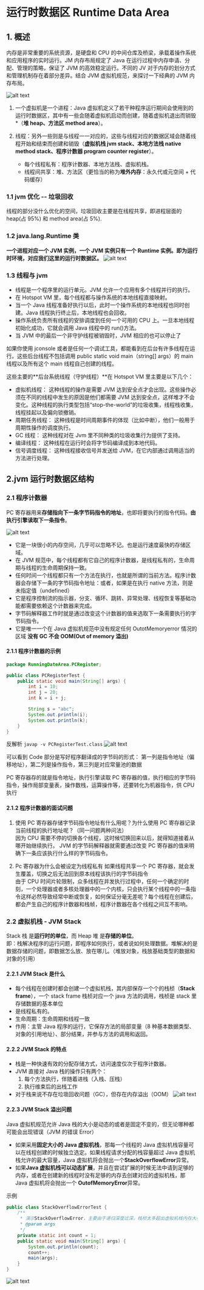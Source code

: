 # 运行时数据区 Runtime Data Area

## 1. 概述

内存是非常重要的系统资源，是硬盘和 CPU 的中间仓库及桥梁，承载着操作系统和应用程序的实时运行。JM 内存布局规定了 Java 在运行过程中内存申请、分配、管理的策略，保证了 JVM 的高效稳定运行。不同的 JV 对于内存的划分方式和管理机制存在着部分差异。结合 JVM 虚拟机规范，来探讨一下经典的 JVM 内存布局。

![alt text](/image/运行时数据区.jpg)

1. 一个虚拟机是一个进程：Java 虚拟机定义了若干种程序运行期间会使用到的运行时数据区，其中有一些会随着虚拟机启动而创建，随着虚拟机退出而销毁\*（**堆 heap、方法区 method area**）。
2. 线程：另外一些则是与线程一一对应的，这些与线程对应的数据区域会随着线程开始和结束而创建和销毁（**虚拟机栈 jvm stack、本地方法栈 native method stack、程序计数器 program counter register**）。

   - 每个线程私有：程序计数器、本地方法栈、虚拟机栈。
   - 线程间共享：堆、方法区（更恰当的称为**堆外内存**：永久代或元空间 + 代码缓存）

### 1.1 jvm 优化 -- 垃圾回收

线程的部分没什么优化的空间，垃圾回收主要是在线程共享，即进程层面的 heap(占 95%) 和 method area(占 5%).

### 1.2 java.lang.Runtime 类

**一个进程对应一个 JVM 实例，一个 JVM 实例只有一个 Runtime 实例。即为运行时环境，对应我们这里的运行时数据区。**
![alt text](/image/java.lang.Runtime.jpg)

### 1.3 线程与 jvm

- 线程是一个程序里的运行单元。JVM 允许一个应用有多个线程并行的执行。
- 在 Hotspot VM 里，每个线程都与操作系统的本地线程直接映射。
- 当一个 Java 线程准备好执行以后，此时一个操作系统的本地线程也同时创建。Java 线程执行终止后，本地线程也会回收。
- 操作系统负责所有线程的安排调度到任何一个可用的 CPU 上。一旦本地线程初始化成功，它就会调用 Java 线程中的 run()方法。
- 当 JVM 中的最后一个非守护线程被销毁时，JVM 相应的也可以停止了

如果你使用 jconsole 或者是任何一个调试工具，都能看到在后台有许多线程在运行。这些后台线程不包括调用 public static void main（string[] args）的 main 线程以及所有这个 main 线程自己创建的线程。

这些主要的**后台系统线程（守护线程）**在 Hotspot VM 里主要是以下几个：

- 虚拟机线程： 这种线程的操作是需要 JVM 达到安全点才会出现。这些操作必须在不同的线程中发生的原因是他们都需要 JVM 达到安全点，这样堆才不会变化。这种线程的执行类型包括“stop-the-world”的垃圾收集，线程栈收集，线程挂起以及偏向锁撤销。
- 周期任务线程： 这种线程是时间周期事件的体现（比如中断），他们一般用于周期性操作的调度执行。
- GC 线程： 这种线程对在 Jvm 里不同种类的垃圾收集行为提供了支持。
- 编译线程： 这种线程在运行时会将字节码编译成到本地代码。
- 信号调度线程： 这种线程接收信号并发送给 JVM，在它内部通过调用适当的方法进行处理。

## 2.jvm 运行时数据区结构

### 2.1 程序计数器

PC 寄存器用来**存储指向下一条字节码指令的地址**，也即将要执行的指令代码。**由执行引擎读取下一条指令**。

![alt text](/image/程序计数器.jpg)

- 它是一块很小的内存空间，几乎可以忽略不记。也是运行速度最快的存储区域。
- 在 JVM 规范中，每个线程都有它自己的程序计数器，是线程私有的，生命周期与线程的生命周期保持一致。
- 任何时间一个线程都只有一个方法在执行，也就是所谓的当前方法。程序计数器会存储下一条的字节码指令地址：或者，如果是在执行 native 方法，则是未指定值（undefined）
- 它是程序控制流的指示器，分支、循环、跳转、异常处理、线程恢复等基础功能都需要依赖这个计数器来完成。
- 字节码解释器工作时就是通过改变这个计数器的值来选取下一条需要执行的字节码指令。
- 它是唯一一个在 Java 虚拟机规范中没有规定任何 OutotMemoryerror 情况的区域
  **没有 GC 不会 OOM(Out of memory 溢出)**

#### 2.1.1 程序计数器的示例

```java
package RunningDateArea.PCRegister;

public class PCRegisterTest {
    public static void main(String[] args) {
        int i = 10;
        int j = 20;
        int k = i + j;

        String s = "abc";
        System.out.println(i);
        System.out.println(k);
    }
}

```

反解析 `javap -v PCRegisterTest.class`
![alt text](/image/程序计数器示例.jpg)

可以看到 Code 部分是写好程序翻译成的字节码的形式：
第一列是指令地址（偏移地址），第二列是操作指令，第三列是对应常量池的数据

PC 寄存器存的就是指令地址，执行引擎读取 PC 寄存器的值，执行相应的字节码指令，操作局部变量表，操作数栈，运算操作等，还要转化为机器指令，供 CPU 执行

#### 2.1.2 程序计数器的面试问题

1. 使用 PC 寄存器存储字节码指令地址有什么用呢？为什么使用 PC 寄存器记录当前线程的执行地址呢？（同一问题两种问法）  
   因为 CPU 需要不停的切换各个线程，这时候切换回来以后，就得知道接着从哪开始继续执行。
   JVM 的字节码解释器就需要通过改变 PC 寄存器的值来明确下一条应该执行什么样的字节码指令。

2. Pc 寄存器为什么会被设定为线程私有
   如果线程共享一个 PC 寄存器，就会发生覆盖，切换之后无法回到原本线程该执行的字节码指令  
   由于 CPU 时间片轮限制，众多线程在并发执行过程中，任何一个确定的时刻，一个处理器或者多核处理器中的一个内核，只会执行某个线程中的一条指令这样必然导致经常中断或恢复，如何保证分毫无差呢？每个线程在创建后，都会产生自己的程序计数器和栈帧，程序计数器在各个线程之间互不影响。

### 2.2 虚拟机栈 - JVM Stack

Stack 栈 是**运行时的单位**，而 Heap 堆 是**存储的单位**。  
即：栈解决程序的运行问题，即程序如何执行，或者说如何处理数据。堆解决的是数据存储的问题，即数据怎么放、放在哪儿。（堆放对象，栈放基础类型的数据和对象的引用）

#### 2.2.1 JVM Stack 是什么

- 每个线程在创建时都会创建一个虚拟机栈，其内部保存一个个的栈桢（**Stack frame**），一个 stack frame 栈桢对应一个 java 方法的调用，栈桢是 stack 里存储数据的基本单位
- 是线程私有的。
- 生命周期：生命周期和线程一致
- 作用：主管 Java 程序的运行，它保存方法的局部变量（8 种基本数据类型、对象的引用地址）、部分结果，并参与方法的调用和返回。

#### 2.2.2 JVM Stack 的特点

- 栈是一种快速有效的分配存储方式，访问速度仅次于程序计数器。
- JVM 直接对 Java 栈的操作只有两个：
  1. 每个方法执行，伴随着进栈（入栈、压栈）
  2. 执行维束后的出栈工作
- 对于栈来说不存在垃圾回收问题（GC），但存在内存溢出（OOM）
  ![alt text](/image/出栈入栈.jpg)

#### 2.2.3 JVM Stack 溢出问题

Java 虚拟机规范允许 Java 栈的大小是动态的或者是固定不变的，但无论哪种都可能会出现错误（JVM 的错误 Error）

- 如果采用**固定大小的 Java 虚拟机栈**，那每一个线程的 Java 虚拟机栈容量可以在线程创建的时候独立选定。如果线程请求分配的栈容量超过 Java 虚拟机栈允许的最大容量，Java 虚拟机将会抛出一个**StackOverflowError**异常。
- 如果**Java 虚拟机栈可以动态扩展**，并且在尝试扩展的时候无法中请到足够的内存，或者在创建新的线程时没有足够的内存去创建对应的虚拟机栈，那 Java 虚拟机将会抛出一个 **OutofMemoryError**异常。

示例

```java
public class StackOverflowErrorTest {
    /**
     * 演示StackOverflowError，主要由于递归深度过深，栈桢太多超出虚拟机栈内存大小引起的
     * @param args
     */
    private static int count = 1;
    public static void main(String[] args) {
        System.out.println(count);
        count++;
        main(args);
    }
}

```

![alt text](/image/栈的stackoverflow.jpg)

